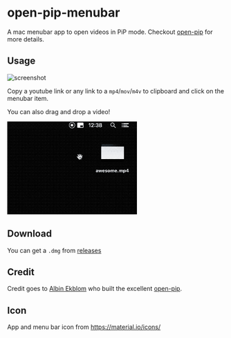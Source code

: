 # open-pip-menubar
A mac menubar app to open videos in PiP mode.
Checkout [open-pip](https://github.com/albinekb/open-pip) for more details. 

## Usage
![screenshot](https://cloud.githubusercontent.com/assets/9108002/24828729/84d595d2-1c5b-11e7-9823-e235c86b6af5.png)

Copy a youtube link or any link to a `mp4`/`mov`/`m4v` to clipboard and click on the menubar item.

You can also drag and drop a video!

<img src="https://github.com/pablopunk/art/raw/master/open-pip/drag-and-drop.gif" width="300px"/>

## Download
You can get a `.dmg` from [releases](https://github.com/matthiaskern/open-pip-menubar/releases)

## Credit
Credit goes to [Albin Ekblom](https://github.com/albinekb) who built the excellent
[open-pip](https://github.com/albinekb/open-pip).

## Icon
App and menu bar icon from https://material.io/icons/

